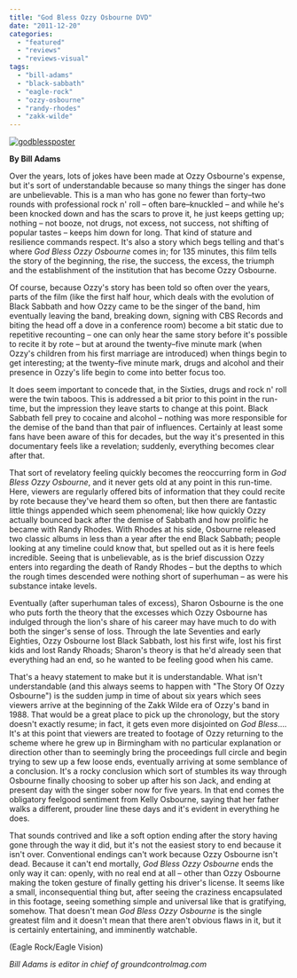 ```yaml
---
title: "God Bless Ozzy Osbourne DVD"
date: "2011-12-20"
categories: 
  - "featured"
  - "reviews"
  - "reviews-visual"
tags: 
  - "bill-adams"
  - "black-sabbath"
  - "eagle-rock"
  - "ozzy-osbourne"
  - "randy-rhodes"
  - "zakk-wilde"
---
```


[![](http://www.hellbound.ca/wp-content/uploads/2011/12/godblessposter-290x427.jpg "godblessposter")](http://www.hellbound.ca/wp-content/uploads/2011/12/godblessposter.jpg)

**By Bill Adams**

Over the years, lots of jokes have been made at Ozzy Osbourne's expense, but it's sort of understandable because so many things the singer has done are unbelievable. This is a man who has gone no fewer than forty–two rounds with professional rock n' roll – often bare–knuckled – and while he's been knocked down and has the scars to prove it, he just keeps getting up; nothing – not booze, not drugs, not excess, not success, not shifting of popular tastes – keeps him down for long. That kind of stature and resilience commands respect. It's also a story which begs telling and that's where _God Bless Ozzy Osbourne_ comes in; for 135 minutes, this film tells the story of the beginning, the rise, the success, the excess, the triumph and the establishment of the institution that has become Ozzy Osbourne.

Of course, because Ozzy's story has been told so often over the years, parts of the film (like the first half hour, which deals with the evolution of Black Sabbath and how Ozzy came to be the singer of the band, him eventually leaving the band, breaking down, signing with CBS Records and biting the head off a dove in a conference room) become a bit static due to repetitive recounting – one can only hear the same story before it's possible to recite it by rote – but at around the twenty–five minute mark (when Ozzy's children from his first marriage are introduced) when things begin to get interesting; at the twenty–five minute mark, drugs and alcohol and their presence in Ozzy's life begin to come into better focus too.

It does seem important to concede that, in the Sixties, drugs and rock n' roll were the twin taboos. This is addressed a bit prior to this point in the run-time, but the impression they leave starts to change at this point. Black Sabbath fell prey to cocaine and alcohol – nothing was more responsible for the demise of the band than that pair of influences. Certainly at least some fans have been aware of this for decades, but the way it's presented in this documentary feels like a revelation; suddenly, everything becomes clear after that.

That sort of revelatory feeling quickly becomes the reoccurring form in _God Bless Ozzy Osbourne_, and it never gets old at any point in this run-time. Here, viewers are regularly offered bits of information that they could recite by rote because they've heard them so often, but then there are fantastic little things appended which seem phenomenal; like how quickly Ozzy actually bounced back after the demise of Sabbath and how prolific he became with Randy Rhodes. With Rhodes at his side, Osbourne released two classic albums in less than a year after the end Black Sabbath; people looking at any timeline could know that, but spelled out as it is here feels incredible. Seeing that is unbelievable, as is the brief discussion Ozzy enters into regarding the death of Randy Rhodes – but the depths to which the rough times descended were nothing short of superhuman – as were his substance intake levels.

Eventually (after superhuman tales of excess), Sharon Osbourne is the one who puts forth the theory that the excesses which Ozzy Osbourne has indulged through the lion's share of his career may have much to do with both the singer's sense of loss. Through the late Seventies and early Eighties, Ozzy Osbourne lost Black Sabbath, lost his first wife, lost his first kids and lost Randy Rhoads; Sharon's theory is that he'd already seen that everything had an end, so he wanted to be feeling good when his came.

That's a heavy statement to make but it is understandable. What isn't understandable (and this always seems to happen with "The Story Of Ozzy Osbourne") is the sudden jump in time of about six years which sees viewers arrive at the beginning of the Zakk Wilde era of Ozzy's band in 1988. That would be a great place to pick up the chronology, but the story doesn't exactly resume; in fact, it gets even more disjointed on _God Bless_.... It's at this point that viewers are treated to footage of Ozzy returning to the scheme where he grew up in Birmingham with no particular explanation or direction other than to seemingly bring the proceedings full circle and begin trying to sew up a few loose ends, eventually arriving at some semblance of a conclusion. It's a rocky conclusion which sort of stumbles its way through Osbourne finally choosing to sober up after his son Jack, and ending at present day with the singer sober now for five years. In that end comes the obligatory feelgood sentiment from Kelly Osbourne, saying that her father walks a different, prouder line these days and it's evident in everything he does.

That sounds contrived and like a soft option ending after the story having gone through the way it did, but it's not the easiest story to end because it isn't over. Conventional endings can't work because Ozzy Osbourne isn't dead. Because it can't end mortally, _God Bless Ozzy Osbourne_ ends the only way it can: openly, with no real end at all – other than Ozzy Osbourne making the token gesture of finally getting his driver's license. It seems like a small, inconsequential thing but, after seeing the craziness encapsulated in this footage, seeing something simple and universal like that is gratifying, somehow. That doesn't mean _God Bless Ozzy Osbourne_ is the single greatest film and it doesn't mean that there aren't obvious flaws in it, but it is certainly entertaining, and imminently watchable.

(Eagle Rock/Eagle Vision)

_Bill Adams is editor in chief of groundcontrolmag.com_
